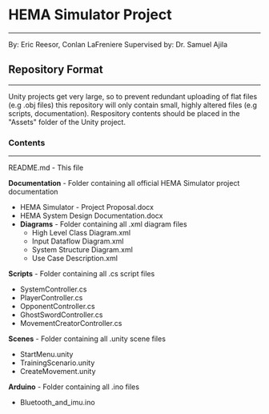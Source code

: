 # HEMA Simulator Project
---

By: Eric Reesor, Conlan LaFreniere
Supervised by: Dr. Samuel Ajila

## Repository Format
---

Unity projects get very large, so to prevent redundant uploading of flat files (e.g .obj files)  this repository will only contain small, highly altered files (e.g scripts, documentation). Respository contents should be placed in the "Assets" folder of the Unity project.  

### Contents
---
README.md - This file

__Documentation__ - Folder containing all official HEMA Simulator project documentation
* HEMA Simulator - Project Proposal.docx
* HEMA System Design Documentation.docx
* __Diagrams__ - Folder containing all .xml diagram files
  * High Level Class Diagram.xml
  * Input Dataflow Diagram.xml
  * System Structure Diagram.xml
  * Use Case Description.xml

__Scripts__ - Folder containing all .cs script files
* SystemController.cs
* PlayerController.cs
* OpponentController.cs
* GhostSwordController.cs
* MovementCreatorController.cs

__Scenes__ - Folder containing all .unity scene files
* StartMenu.unity
* TrainingScenario.unity
* CreateMovement.unity

__Arduino__ - Folder containing all .ino files
* Bluetooth_and_imu.ino
